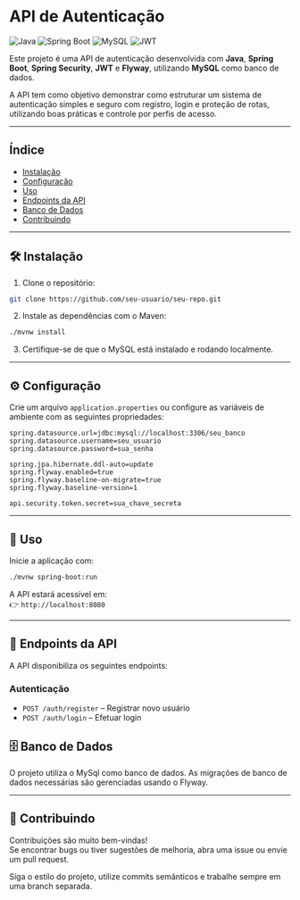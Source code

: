 # API de Autenticação

![Java](https://img.shields.io/badge/Java-17-blue)
![Spring Boot](https://img.shields.io/badge/Spring%20Boot-3.5.0-brightgreen)
![MySQL](https://img.shields.io/badge/MySQL-8.0-orange)
![JWT](https://img.shields.io/badge/JWT-Auth0-ff69b4)

Este projeto é uma API de autenticação desenvolvida com **Java**, **Spring Boot**, **Spring Security**, **JWT** e **Flyway**, utilizando **MySQL** como banco de dados.

A API tem como objetivo demonstrar como estruturar um sistema de autenticação simples e seguro com registro, login e proteção de rotas, utilizando boas práticas e controle por perfis de acesso.

---

## Índice

- [Instalação](#instalação)  
- [Configuração](#configuração)  
- [Uso](#uso)  
- [Endpoints da API](#endpoints-da-api)  
- [Banco de Dados](#banco-de-dados)  
- [Contribuindo](#contribuindo)

---

## 🛠️ Instalação

1. Clone o repositório:

```bash
git clone https://github.com/seu-usuario/seu-repo.git
```

2. Instale as dependências com o Maven:

```bash
./mvnw install
```

3. Certifique-se de que o MySQL está instalado e rodando localmente.

---

## ⚙️ Configuração

Crie um arquivo `application.properties` ou configure as variáveis de ambiente com as seguintes propriedades:

```properties
spring.datasource.url=jdbc:mysql://localhost:3306/seu_banco
spring.datasource.username=seu_usuario
spring.datasource.password=sua_senha

spring.jpa.hibernate.ddl-auto=update
spring.flyway.enabled=true
spring.flyway.baseline-on-migrate=true
spring.flyway.baseline-version=1

api.security.token.secret=sua_chave_secreta
```

---

## 🚀 Uso

Inicie a aplicação com:

```bash
./mvnw spring-boot:run
```

A API estará acessível em:  
👉 `http://localhost:8080`

---

## 🔁 Endpoints da API

A API disponibiliza os seguintes endpoints:

### Autenticação

- `POST /auth/register` – Registrar novo usuário  
- `POST /auth/login` – Efetuar login





## 🗄️ Banco de Dados

O projeto utiliza o MySql como banco de dados. As migrações de banco de dados necessárias são gerenciadas usando o Flyway.


---

## 🤝 Contribuindo

Contribuições são muito bem-vindas!  
Se encontrar bugs ou tiver sugestões de melhoria, abra uma issue ou envie um pull request.

Siga o estilo do projeto, utilize commits semânticos e trabalhe sempre em uma branch separada.
